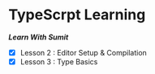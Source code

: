# TypeScrpt Learning

**_Learn With Sumit_**



- [x] Lesson 2 : Editor Setup & Compilation 
- [x] Lesson 3 : Type Basics

